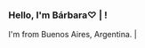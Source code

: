 ### Hello, I'm Bárbara♡  |   ! [](https://github.com/barbaramolinari/images/blob/main/heart2.jpg)  
I'm from Buenos Aires, Argentina.  |

<!--
**barbaramolinari/barbaramolinari** is a ✨ _special_ ✨ repository because its `README.md` (this file) appears on your GitHub profile.

Here are some ideas to get you started:

- 🔭 I’m currently working on ...
- 🌱 I’m currently learning ...
- 👯 I’m looking to collaborate on ...
- 🤔 I’m looking for help with ...
- 💬 Ask me about ...
- 📫 How to reach me: ...
- 😄 Pronouns: ...
- ⚡ Fun fact: ...
-->


